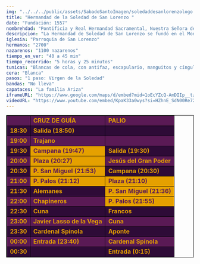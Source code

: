 ```yaml
---
img: "../../../public/assets/SabadoSantoImagen/soledaddesanlorenzologo.png"
title: "Hermandad de la Soledad de San Lorenzo "
date: "Fundación: 1557"
nombrehdad: "Pontificia y Real Hermandad Sacramental, Nuestra Señora de Roca Amador, Ánimas Benditas, Beato Marcelo Spínola y Primitiva Cofradía de Nazarenos de María Santísima en su Soledad"
descripcion: "La Hermandad de Soledad de San Lorenzo se fundó en el Monasterio de Santo Domingo de Silos a mediados del siglo XVI. En 1868 se trasladó a San Lorenzo y en 1977 se produce la fusión con la sacramental del templo parroquial. Las primeras reglas fueron aprobadas en 1557."
iglesia: "Parroquia de San Lorenzo"
hermanos: "2700"
nazarenos: "1100 nazarenos"
tiempo_en_ver: "40 a 45 min"
tiempo_recorrido: "5 horas y 25 minutos"
tunicas: "Blancas de cola, con antifaz, escapulario, manguitos y cíngulo negros"
cera: "Blanca"
pasos: "1 paso: Virgen de la Soledad"
bandas: "No lleva"
capataces: "La familia Ariza"
iframeURL: "https://www.google.com/maps/d/embed?mid=1oEcYZcQ-AmDIIp__tz6Dv9H_K1St0w70&ehbc=2E312F"
videoURL: "https://www.youtube.com/embed/KpaK33a0wys?si=HZhnE_SdN00Re72-"
---
```


<table class="recorrido" style="width: 100%; border-collapse: collapse; text-align: left; border: 1px solid black;">
  <tbody>
    <tr style="background-color: #5a1a55; color: #e5a000; font-weight: bold;">
      <td style="border: 1px solid black; text-align: center;"></td>
      <td style="border: 1px solid black;">CRUZ DE GUÍA</td>
      <td style="border: 1px solid black;">PALIO</td>
    </tr>
    <tr style="background-color: #2e0b37; color: #e5a000; font-weight: bold;">
      <td style="border: 1px solid black; text-align: center;">18:30</td>
      <td style="border: 1px solid black;">Salida (18:50)</td>
      <td style="border: 1px solid black;"></td>
    </tr>
    <tr style="background-color: #5a1a55; color: #e5a000; font-weight: bold;">
      <td style="border: 1px solid black; text-align: center;">19:00</td>
      <td style="border: 1px solid black;">Trajano</td>
      <td style="border: 1px solid black;"></td>
    </tr>
    <tr style="background-color: #2e0b37; color: #e5a000; font-weight: bold;">
      <td style="border: 1px solid black; text-align: center;">19:30</td>
      <td style="border: 1px solid black; background-color: #e5a000; color: #5a1a55;">Campana (19:47)</td>
      <td style="border: 1px solid black;">Salida (19:30)</td>
    </tr>
    <tr style="background-color: #5a1a55; color: #e5a000; font-weight: bold;">
      <td style="border: 1px solid black; text-align: center;">20:00</td>
      <td style="border: 1px solid black; background-color: #e5a000; color: #5a1a55;">Plaza (20:27)</td>
      <td style="border: 1px solid black;">Jesús del Gran Poder</td>
    </tr>
    <tr style="background-color: #2e0b37; color: #e5a000; font-weight: bold;">
      <td style="border: 1px solid black; text-align: center;">20:30</td>
      <td style="border: 1px solid black; background-color: #e5a000; color: #5a1a55;">P. San Miguel (21:53)</td>
      <td style="border: 1px solid black;">Campana (20:30)</td>
    </tr>
    <tr style="background-color: #5a1a55; color: #e5a000; font-weight: bold;">
      <td style="border: 1px solid black; text-align: center;">21:00</td>
      <td style="border: 1px solid black; background-color: #e5a000; color: #5a1a55;">P. Palos (21:12)</td>
      <td style="border: 1px solid black; background-color: #e5a000; color: #5a1a55;">Plaza (21:10)</td>
    </tr>
    <tr style="background-color: #2e0b37; color: #e5a000; font-weight: bold;">
      <td style="border: 1px solid black; text-align: center;">21:30</td>
      <td style="border: 1px solid black;">Alemanes</td>
      <td style="border: 1px solid black; background-color: #e5a000; color: #5a1a55;">P. San Miguel (21:36)</td>
    </tr>
    <tr style="background-color: #5a1a55; color: #e5a000; font-weight: bold;">
      <td style="border: 1px solid black; text-align: center;">22:00</td>
      <td style="border: 1px solid black;">Chapineros</td>
      <td style="border: 1px solid black; background-color: #e5a000; color: #5a1a55;">P. Palos (21:55)</td>
    </tr>
    <tr style="background-color: #2e0b37; color: #e5a000; font-weight: bold;">
      <td style="border: 1px solid black; text-align: center;">22:30</td>
      <td style="border: 1px solid black;">Cuna</td>
      <td style="border: 1px solid black;">Francos</td>
    </tr>
    <tr style="background-color: #5a1a55; color: #e5a000; font-weight: bold;">
      <td style="border: 1px solid black; text-align: center;">23:00</td>
      <td style="border: 1px solid black;">Javier Lasso de la Vega</td>
      <td style="border: 1px solid black;">Cuna</td>
    </tr>
    <tr style="background-color: #2e0b37; color: #e5a000; font-weight: bold;">
      <td style="border: 1px solid black; text-align: center;">23:30</td>
      <td style="border: 1px solid black;">Cardenal Spínola</td>
      <td style="border: 1px solid black;">Aponte</td>
    </tr>
    <tr style="background-color: #5a1a55; color: #e5a000; font-weight: bold;">
      <td style="border: 1px solid black; text-align: center;">00:00</td>
      <td style="border: 1px solid black;">Entrada (23:40)</td>
      <td style="border: 1px solid black;">Cardenal Spínola</td>
    </tr>
    <tr style="background-color: #2e0b37; color: #e5a000; font-weight: bold;">
      <td style="border: 1px solid black; text-align: center;">00:30</td>
      <td style="border: 1px solid black;"></td>
      <td style="border: 1px solid black;">Entrada (0:15)</td>
    </tr>
  </tbody>
</table>